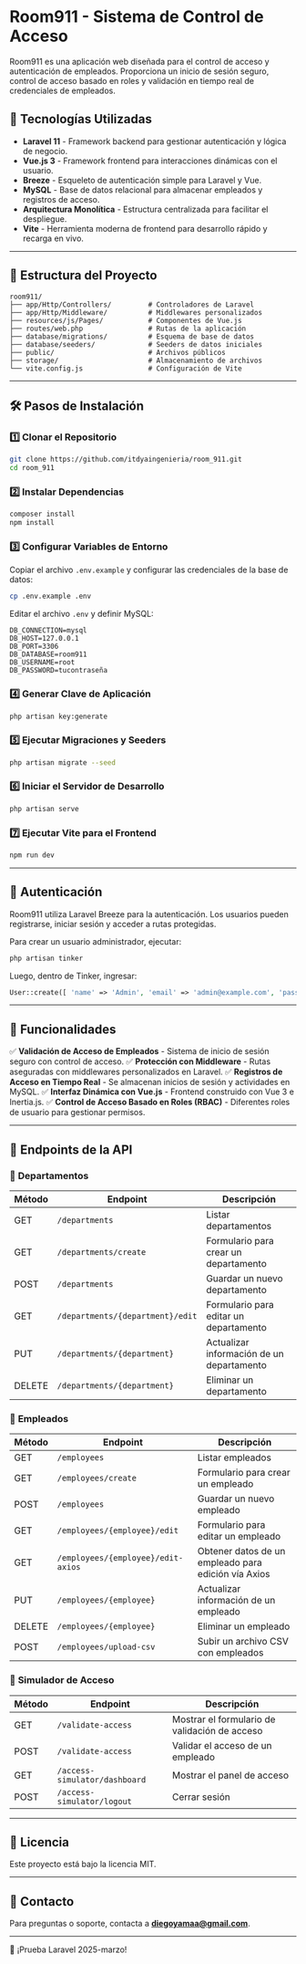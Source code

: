 # Room911 - Sistema de Control de Acceso

Room911 es una aplicación web diseñada para el control de acceso y autenticación de empleados. Proporciona un inicio de sesión seguro, control de acceso basado en roles y validación en tiempo real de credenciales de empleados.

## 🚀 Tecnologías Utilizadas

- **Laravel 11** - Framework backend para gestionar autenticación y lógica de negocio.
- **Vue.js 3** - Framework frontend para interacciones dinámicas con el usuario.
- **Breeze** - Esqueleto de autenticación simple para Laravel y Vue.
- **MySQL** - Base de datos relacional para almacenar empleados y registros de acceso.
- **Arquitectura Monolítica** - Estructura centralizada para facilitar el despliegue.
- **Vite** - Herramienta moderna de frontend para desarrollo rápido y recarga en vivo.

---

## 📂 Estructura del Proyecto

```
room911/
├── app/Http/Controllers/         # Controladores de Laravel
├── app/Http/Middleware/          # Middlewares personalizados
├── resources/js/Pages/           # Componentes de Vue.js
├── routes/web.php                # Rutas de la aplicación
├── database/migrations/          # Esquema de base de datos
├── database/seeders/             # Seeders de datos iniciales
├── public/                       # Archivos públicos
├── storage/                      # Almacenamiento de archivos
└── vite.config.js                # Configuración de Vite
```

---

## 🛠 Pasos de Instalación

### 1️⃣ Clonar el Repositorio
```sh
git clone https://github.com/itdyaingenieria/room_911.git
cd room_911
```

### 2️⃣ Instalar Dependencias
```sh
composer install
npm install
```

### 3️⃣ Configurar Variables de Entorno
Copiar el archivo `.env.example` y configurar las credenciales de la base de datos:
```sh
cp .env.example .env
```
Editar el archivo `.env` y definir MySQL:
```
DB_CONNECTION=mysql
DB_HOST=127.0.0.1
DB_PORT=3306
DB_DATABASE=room911
DB_USERNAME=root
DB_PASSWORD=tucontraseña
```

### 4️⃣ Generar Clave de Aplicación
```sh
php artisan key:generate
```

### 5️⃣ Ejecutar Migraciones y Seeders
```sh
php artisan migrate --seed
```

### 6️⃣ Iniciar el Servidor de Desarrollo
```sh
php artisan serve
```

### 7️⃣ Ejecutar Vite para el Frontend
```sh
npm run dev
```

---

## 🔑 Autenticación
Room911 utiliza Laravel Breeze para la autenticación. Los usuarios pueden registrarse, iniciar sesión y acceder a rutas protegidas.

Para crear un usuario administrador, ejecutar:
```sh
php artisan tinker
```
Luego, dentro de Tinker, ingresar:
```php
User::create([ 'name' => 'Admin', 'email' => 'admin@example.com', 'password' => bcrypt('password') ]);
```

---

## 📌 Funcionalidades

✅ **Validación de Acceso de Empleados** - Sistema de inicio de sesión seguro con control de acceso.
✅ **Protección con Middleware** - Rutas aseguradas con middlewares personalizados en Laravel.
✅ **Registros de Acceso en Tiempo Real** - Se almacenan inicios de sesión y actividades en MySQL.
✅ **Interfaz Dinámica con Vue.js** - Frontend construido con Vue 3 e Inertia.js.
✅ **Control de Acceso Basado en Roles (RBAC)** - Diferentes roles de usuario para gestionar permisos.

---

## 📄 Endpoints de la API

### 🔹 **Departamentos**
| Método | Endpoint                     | Descripción |
|--------|------------------------------|-------------|
| GET    | `/departments`               | Listar departamentos |
| GET    | `/departments/create`        | Formulario para crear un departamento |
| POST   | `/departments`               | Guardar un nuevo departamento |
| GET    | `/departments/{department}/edit` | Formulario para editar un departamento |
| PUT    | `/departments/{department}`  | Actualizar información de un departamento |
| DELETE | `/departments/{department}`  | Eliminar un departamento |

### 🔹 **Empleados**
| Método | Endpoint                     | Descripción |
|--------|------------------------------|-------------|
| GET    | `/employees`                 | Listar empleados |
| GET    | `/employees/create`          | Formulario para crear un empleado |
| POST   | `/employees`                 | Guardar un nuevo empleado |
| GET    | `/employees/{employee}/edit` | Formulario para editar un empleado |
| GET    | `/employees/{employee}/edit-axios` | Obtener datos de un empleado para edición vía Axios |
| PUT    | `/employees/{employee}`      | Actualizar información de un empleado |
| DELETE | `/employees/{employee}`      | Eliminar un empleado |
| POST   | `/employees/upload-csv`      | Subir un archivo CSV con empleados |

### 🔹 **Simulador de Acceso**
| Método | Endpoint                     | Descripción |
|--------|------------------------------|-------------|
| GET    | `/validate-access`           | Mostrar el formulario de validación de acceso |
| POST   | `/validate-access`           | Validar el acceso de un empleado |
| GET    | `/access-simulator/dashboard` | Mostrar el panel de acceso |
| POST   | `/access-simulator/logout`   | Cerrar sesión |

---

## 📝 Licencia

Este proyecto está bajo la licencia MIT.

---

## 📧 Contacto
Para preguntas o soporte, contacta a **diegoyamaa@gmail.com**.

---

🎉 ¡Prueba Laravel 2025-marzo! 

